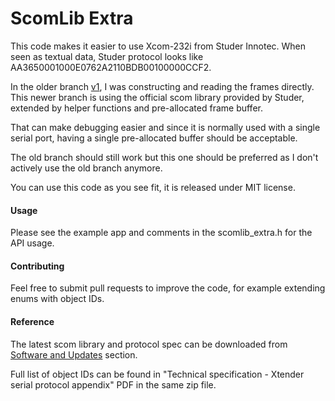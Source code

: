 # ScomLib Extra

This code makes it easier to use Xcom-232i from Studer Innotec. 
When seen as textual data, Studer protocol looks like AA3650001000E0762A2110BDB00100000CCF2.

In the older branch [v1](../../tree/v1), I was constructing and reading the frames directly.
This newer branch is using the official scom library provided by Studer, extended by helper
functions and pre-allocated frame buffer.

That can make debugging easier and since it is normally used with a single serial port,
having a single pre-allocated buffer should be acceptable.

The old branch should still work but this one should be preferred as I don't actively
use the old branch anymore.

You can use this code as you see fit, it is released under MIT license.

#### Usage

Please see the example app and comments in the scomlib_extra.h for the API usage.

#### Contributing

Feel free to submit pull requests to improve the code, for example extending enums with object IDs.

#### Reference

The latest scom library and protocol spec can be downloaded
from [Software and Updates](https://www.studer-innotec.com/en/downloads/variotrack-series/) section.

Full list of object IDs can be found in "Technical specification - Xtender serial protocol appendix"
PDF in the same zip file.
